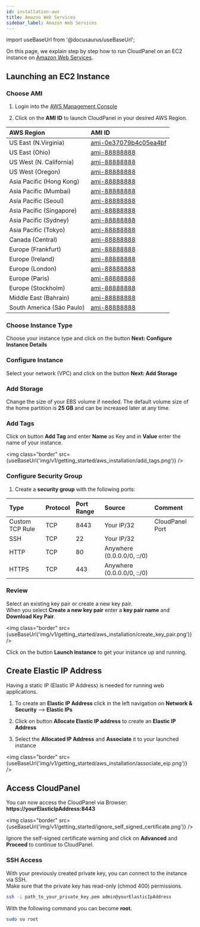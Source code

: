 ```yaml
---
id: installation-aws
title: Amazon Web Services
sidebar_label: Amazon Web Services
---
```


import useBaseUrl from '@docusaurus/useBaseUrl';

On this page, we explain step by step how to run CloudPanel on an EC2 instance on [Amazon Web Services](https://aws.amazon.com/).

## Launching an EC2 Instance

### Choose AMI

1) Login into the [AWS Management Console](https://console.aws.amazon.com/ec2/) <br />

2) Click on the **AMI ID** to launch CloudPanel in your desired AWS Region.

| AWS Region|  AMI ID |
| :---  | :--- |
| US East (N.Virginia)      | [ami-0e37079b4c05ea4bf](https://console.aws.amazon.com/ec2/v2/home?region=us-east-1#LaunchInstanceWizard:ami=ami-0e37079b4c05ea4bf) |
| US East (Ohio)            | [ami-88888888](https://console.aws.amazon.com/ec2/v2/home?region=us-east-2#LaunchInstanceWizard:ami=ami-88888888) |
| US West (N. California)   | [ami-88888888](https://console.aws.amazon.com/ec2/v2/home?region=us-west-1#LaunchInstanceWizard:ami=ami-88888888) |
| US West (Oregon)          | [ami-88888888](https://console.aws.amazon.com/ec2/v2/home?region=us-west-2#LaunchInstanceWizard:ami=ami-88888888) |
| Asia Pacific (Hong Kong)  | [ami-88888888](https://console.aws.amazon.com/ec2/v2/home?region=ap-east-1#LaunchInstanceWizard:ami=ami-88888888) |
| Asia Pacific (Mumbai)     | [ami-88888888](https://console.aws.amazon.com/ec2/v2/home?region=ap-south-1#LaunchInstanceWizard:ami=ami-88888888) |
| Asia Pacific (Seoul)      | [ami-88888888](https://console.aws.amazon.com/ec2/v2/home?region=ap-northeast-1#LaunchInstanceWizard:ami=ami-88888888) |
| Asia Pacific (Singapore)  | [ami-88888888](https://console.aws.amazon.com/ec2/v2/home?region=ap-southeast-1#LaunchInstanceWizard:ami=ami-88888888) |
| Asia Pacific (Sydney)     | [ami-88888888](https://console.aws.amazon.com/ec2/v2/home?region=ap-southeast-2#LaunchInstanceWizard:ami=ami-88888888) |
| Asia Pacific (Tokyo)      | [ami-88888888](https://console.aws.amazon.com/ec2/v2/home?region=ap-northeast-1#LaunchInstanceWizard:ami=ami-88888888) |
| Canada (Central)          | [ami-88888888](https://console.aws.amazon.com/ec2/v2/home?region=ca-central-1#LaunchInstanceWizard:ami=ami-88888888) |
| Europe (Frankfurt)        | [ami-88888888](https://console.aws.amazon.com/ec2/v2/home?region=eu-central-1#LaunchInstanceWizard:ami=ami-88888888) |
| Europe (Ireland)          | [ami-88888888](https://console.aws.amazon.com/ec2/v2/home?region=eu-west-1#LaunchInstanceWizard:ami=ami-88888888) |
| Europe (London)           | [ami-88888888](https://console.aws.amazon.com/ec2/v2/home?region=eu-west-2#LaunchInstanceWizard:ami=ami-88888888) |
| Europe (Paris)            | [ami-88888888](https://console.aws.amazon.com/ec2/v2/home?region=eu-west-3#LaunchInstanceWizard:ami=ami-88888888) |
| Europe (Stockholm)        | [ami-88888888](https://console.aws.amazon.com/ec2/v2/home?region=eu-north-1#LaunchInstanceWizard:ami=ami-88888888) |
| Middle East (Bahrain)     | [ami-88888888](https://console.aws.amazon.com/ec2/v2/home?region=me-south-1#LaunchInstanceWizard:ami=ami-88888888) |
| South America (Sáo Paulo) | [ami-88888888](https://console.aws.amazon.com/ec2/v2/home?region=sa-east-1#LaunchInstanceWizard:ami=ami-88888888) |

### Choose Instance Type

Choose your instance type and click on the button **Next: Configure Instance Details** 

### Configure Instance

Select your network (VPC) and click on the button **Next: Add Storage**

### Add Storage

Change the size of your EBS volume if needed. The default volume size of the home partition is **25 GB** and can be increased later at any time.

### Add Tags

Click on button **Add Tag** and enter **Name** as Key and in **Value** enter the name of your instance.

<img class="border" src={useBaseUrl('img/v1/getting_started/aws_installation/add_tags.png')} />

### Configure Security Group

1) Create a **security group** with the following ports:

| Type | Protocol | Port Range  | Source  | Comment         |
| :--- | :---     | :---        |  :---   | :---            |
| Custom TCP Rule | TCP | 8443 | Your IP/32 | CloudPanel Port  |
| SSH             | TCP | 22   | Your IP/32 |                  |
| HTTP            | TCP | 80   | Anywhere (0.0.0.0/0, ::/0) ||
| HTTPS           | TCP | 443  | Anywhere (0.0.0.0/0, ::/0) ||

### Review

Select an existing key pair or create a new key pair. <br />
When you select **Create a new key pair** enter a **key pair name** and **Download Key Pair**.

<img class="border" src={useBaseUrl('img/v1/getting_started/aws_installation/create_key_pair.png')} />

Click on the button **Launch Instance** to get your instance up and running.

## Create Elastic IP Address

Having a static IP (Elastic IP Address) is needed for running web applications. <br />

1) To create an **Elastic IP Address** click in the left navigation on **Network & Security** --> **Elastic IPs**

2) Click on button **Allocate Elastic IP address** to create an **Elastic IP Address**

3) Select the **Allocated IP Address** and **Associate** it to your launched instance

<img class="border" src={useBaseUrl('img/v1/getting_started/aws_installation/associate_eip.png')} />

## Access CloudPanel

You can now access the CloudPanel via Browser: **https://yourElasticIpAddress:8443**

<img class="border" src={useBaseUrl('img/v1/getting_started/ignore_self_signed_certificate.png')} />

Ignore the self-signed certificate warning and click on **Advanced** and **Proceed** to continue to CloudPanel.

### SSH Access

With your previously created private key, you can connect to the instance via SSH. <br />
Make sure that the private key has read-only (chmod 400) permissions.

```bash
ssh -i path_to_your_private_key.pem admin@yourElasticIpAddress
```

With the following command you can become **root**.

```bash
sudo su root
```